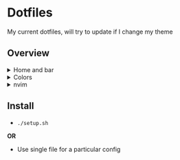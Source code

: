 # Dotfiles

My current dotfiles, will try to update if I change my theme

## Overview

<details>
<summary>Home and bar</summary>

![Home](images/home.png)
![Bar](images/bar.png)

</details>

<details>
<summary>Colors</summary>

![Scheme](images/scheme.png)

</details>

<details>
<summary>nvim</summary>

![Nvim](images/nvim.png)

</details>

## Install

* `./setup.sh`

**OR**

* Use single file for a particular config
